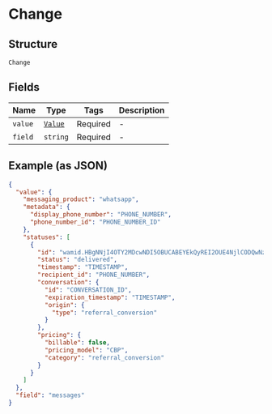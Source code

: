 
# Change

## Structure

`Change`

## Fields

| Name | Type | Tags | Description |
|  --- | --- | --- | --- |
| `value` | [`Value`](../../doc/models/value.md) | Required | - |
| `field` | `string` | Required | - |

## Example (as JSON)

```json
{
  "value": {
    "messaging_product": "whatsapp",
    "metadata": {
      "display_phone_number": "PHONE_NUMBER",
      "phone_number_id": "PHONE_NUMBER_ID"
    },
    "statuses": [
      {
        "id": "wamid.HBgNNjI4OTY2MDcwNDI5OBUCABEYEkQyREI2OUE4NjlCODQwNzJBQwA=",
        "status": "delivered",
        "timestamp": "TIMESTAMP",
        "recipient_id": "PHONE_NUMBER",
        "conversation": {
          "id": "CONVERSATION_ID",
          "expiration_timestamp": "TIMESTAMP",
          "origin": {
            "type": "referral_conversion"
          }
        },
        "pricing": {
          "billable": false,
          "pricing_model": "CBP",
          "category": "referral_conversion"
        }
      }
    ]
  },
  "field": "messages"
}
```

